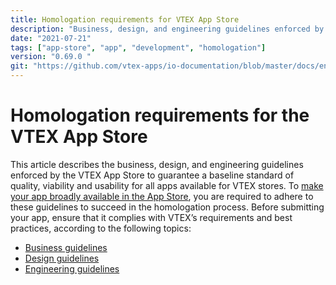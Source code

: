 ```yaml
---
title: Homologation requirements for VTEX App Store
description: "Business, design, and engineering guidelines enforced by the VTEX App Store to guarantee a baseline standard of quality, viability and usability for all apps available for VTEX stores."
date: "2021-07-21"
tags: ["app-store", "app", "development", "homologation"]
version: "0.69.0 "
git: "https://github.com/vtex-apps/io-documentation/blob/master/docs/en/Recipes/development/homologation-requirements-for-vtex-app-store.md"
---
```


# Homologation requirements for the VTEX App Store

This article describes the business, design, and engineering guidelines enforced by the VTEX App Store to guarantee a baseline standard of quality, viability and usability for all apps available for VTEX stores. To [make your app broadly available in the App Store](https://developers.vtex.com/vtex-developer-docs/docs/vtex-io-documentation-10-making-your-app-publicly-available#submitting-your-app-to-the-vtex-app-store), you are required to adhere to these guidelines to succeed in the homologation process.
Before submitting your app, ensure that it complies with VTEX’s requirements and best practices, according to the following topics: 

* [Business guidelines]()
* [Design guidelines]()
* [Engineering guidelines]()